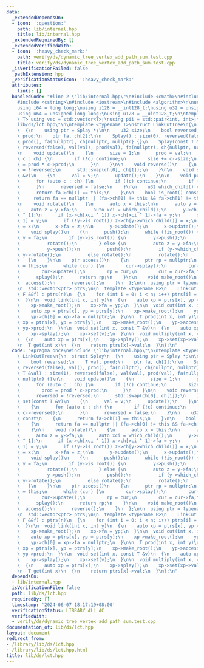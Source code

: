 ```yaml
---
data:
  _extendedDependsOn:
  - icon: ':question:'
    path: lib/internal.hpp
    title: lib/internal.hpp
  _extendedRequiredBy: []
  _extendedVerifiedWith:
  - icon: ':heavy_check_mark:'
    path: verify/ds/dynamic_tree_vertex_add_path_sum.test.cpp
    title: verify/ds/dynamic_tree_vertex_add_path_sum.test.cpp
  _isVerificationFailed: false
  _pathExtension: hpp
  _verificationStatusIcon: ':heavy_check_mark:'
  attributes:
    links: []
  bundledCode: "#line 2 \"lib/internal.hpp\"\n#include <cmath>\n#include <vector>\n\
    #include <cstring>\n#include <iostream>\n#include <algorithm>\n\nusing i32 = int;\n\
    using i64 = long long;\nusing i128 = __int128_t;\nusing u32 = unsigned int;\n\
    using u64 = unsigned long long;\nusing u128 = __uint128_t;\n\ntemplate<typename\
    \ T> using vec = std::vector<T>;\nusing pii = std::pair<int, int>;\n#line 3 \"\
    lib/ds/lct.hpp\"\n\ntemplate <typename T>\nstruct LinkCutTree\n{\n  struct Splay\n\
    \  {\n    using ptr = Splay *;\n\n    u32 size;\n    bool reversed;\n    T val,\
    \ prod;\n    ptr fa, ch[2];\n\n    Splay() : size(0), reversed(false), val(),\
    \ prod(), fa(nullptr), ch{nullptr, nullptr} {}\n    Splay(const T &val) : size(1),\
    \ reversed(false), val(val), prod(val), fa(nullptr), ch{nullptr, nullptr} {}\n\
    \n    void update()\n    {\n      size = 1;\n      prod = val;\n      for (auto\
    \ c : ch) {\n        if (!c) continue;\n        size += c->size;\n        prod\
    \ = prod * c->prod;\n      }\n    }\n\n    void reverse()\n    {\n      reversed\
    \ = !reversed;\n      std::swap(ch[0], ch[1]);\n    }\n\n    void set(const T\
    \ &v)\n    {\n      val = v;\n      update();\n    }\n\n    void push()\n    {\n\
    \      for (auto c : ch) {\n        if (!c) continue;\n        if (reversed) c->reverse();\n\
    \      }\n      reversed = false;\n    }\n\n    u32 which_child() const\n    {\n\
    \      return fa->ch[1] == this;\n    }\n\n    bool is_root() const\n    {\n \
    \     return fa == nullptr || (fa->ch[0] != this && fa->ch[1] != this);\n    }\n\
    \n    void rotate()\n    {\n      auto x = this;\n\n      auto y = x->fa;\n  \
    \    auto z = y->fa;\n      auto xci = which_child();\n      y->ch[xci] = x->ch[xci\
    \ ^ 1];\n      if (x->ch[xci ^ 1]) x->ch[xci ^ 1]->fa = y;\n      x->ch[xci ^\
    \ 1] = y;\n      if (!y->is_root()) z->ch[y->which_child()] = x;\n      y->fa\
    \ = x;\n      x->fa = z;\n\n      y->update();\n      x->update();\n    }\n\n\
    \    void splay()\n    {\n      push();\n      while (!is_root()) {\n        auto\
    \ y = fa;\n        if (y->is_root()) {\n          y->push();\n          push();\n\
    \          rotate();\n        } else {\n          auto z = y->fa;\n          z->push();\n\
    \          y->push();\n          push();\n          if (y->which_child() == which_child())\
    \ y->rotate();\n          else rotate();\n          rotate();\n        }\n   \
    \   }\n    }\n\n    ptr access()\n    {\n      ptr rp = nullptr;\n      ptr cur\
    \ = this;\n      while (cur) {\n        cur->splay();\n        cur->ch[1] = rp;\n\
    \        cur->update();\n        rp = cur;\n        cur = cur->fa;\n      }\n\
    \      splay();\n      return rp;\n    }\n\n    void make_root()\n    {\n    \
    \  access();\n      reverse();\n    }\n  };\n\n  using ptr = typename Splay::ptr;\n\
    \n  std::vector<ptr> ptrs;\n\n  template <typename F>\n    LinkCutTree(int n,\
    \ F &&f) : ptrs(n)\n  {\n    for (int i = 0; i < n; i++) ptrs[i] = new Splay(f(i));\n\
    \  }\n\n  void link(int x, int y)\n  {\n    auto xp = ptrs[x], yp = ptrs[y];\n\
    \    xp->make_root();\n    xp->fa = yp;\n  }\n\n  void cut(int x, int y)\n  {\n\
    \    auto xp = ptrs[x], yp = ptrs[y];\n    xp->make_root();\n    yp->access();\n\
    \    yp->ch[0] = xp->fa = nullptr;\n  }\n\n  T prod(int x, int y)\n  {\n    auto\
    \ xp = ptrs[x], yp = ptrs[y];\n    xp->make_root();\n    yp->access();\n    return\
    \ yp->prod;\n  }\n\n  void set(int x, const T &v)\n  {\n    auto xp = ptrs[x];\n\
    \    xp->splay();\n    xp->set(v);\n  }\n\n  void multiply(int x, const T &v)\n\
    \  {\n    auto xp = ptrs[x];\n    xp->splay();\n    xp->set(xp->val * v);\n  }\n\
    \n  T get(int x)\n  {\n    return ptrs[x]->val;\n  }\n};\n"
  code: "#pragma once\n#include \"lib/internal.hpp\"\n\ntemplate <typename T>\nstruct\
    \ LinkCutTree\n{\n  struct Splay\n  {\n    using ptr = Splay *;\n\n    u32 size;\n\
    \    bool reversed;\n    T val, prod;\n    ptr fa, ch[2];\n\n    Splay() : size(0),\
    \ reversed(false), val(), prod(), fa(nullptr), ch{nullptr, nullptr} {}\n    Splay(const\
    \ T &val) : size(1), reversed(false), val(val), prod(val), fa(nullptr), ch{nullptr,\
    \ nullptr} {}\n\n    void update()\n    {\n      size = 1;\n      prod = val;\n\
    \      for (auto c : ch) {\n        if (!c) continue;\n        size += c->size;\n\
    \        prod = prod * c->prod;\n      }\n    }\n\n    void reverse()\n    {\n\
    \      reversed = !reversed;\n      std::swap(ch[0], ch[1]);\n    }\n\n    void\
    \ set(const T &v)\n    {\n      val = v;\n      update();\n    }\n\n    void push()\n\
    \    {\n      for (auto c : ch) {\n        if (!c) continue;\n        if (reversed)\
    \ c->reverse();\n      }\n      reversed = false;\n    }\n\n    u32 which_child()\
    \ const\n    {\n      return fa->ch[1] == this;\n    }\n\n    bool is_root() const\n\
    \    {\n      return fa == nullptr || (fa->ch[0] != this && fa->ch[1] != this);\n\
    \    }\n\n    void rotate()\n    {\n      auto x = this;\n\n      auto y = x->fa;\n\
    \      auto z = y->fa;\n      auto xci = which_child();\n      y->ch[xci] = x->ch[xci\
    \ ^ 1];\n      if (x->ch[xci ^ 1]) x->ch[xci ^ 1]->fa = y;\n      x->ch[xci ^\
    \ 1] = y;\n      if (!y->is_root()) z->ch[y->which_child()] = x;\n      y->fa\
    \ = x;\n      x->fa = z;\n\n      y->update();\n      x->update();\n    }\n\n\
    \    void splay()\n    {\n      push();\n      while (!is_root()) {\n        auto\
    \ y = fa;\n        if (y->is_root()) {\n          y->push();\n          push();\n\
    \          rotate();\n        } else {\n          auto z = y->fa;\n          z->push();\n\
    \          y->push();\n          push();\n          if (y->which_child() == which_child())\
    \ y->rotate();\n          else rotate();\n          rotate();\n        }\n   \
    \   }\n    }\n\n    ptr access()\n    {\n      ptr rp = nullptr;\n      ptr cur\
    \ = this;\n      while (cur) {\n        cur->splay();\n        cur->ch[1] = rp;\n\
    \        cur->update();\n        rp = cur;\n        cur = cur->fa;\n      }\n\
    \      splay();\n      return rp;\n    }\n\n    void make_root()\n    {\n    \
    \  access();\n      reverse();\n    }\n  };\n\n  using ptr = typename Splay::ptr;\n\
    \n  std::vector<ptr> ptrs;\n\n  template <typename F>\n    LinkCutTree(int n,\
    \ F &&f) : ptrs(n)\n  {\n    for (int i = 0; i < n; i++) ptrs[i] = new Splay(f(i));\n\
    \  }\n\n  void link(int x, int y)\n  {\n    auto xp = ptrs[x], yp = ptrs[y];\n\
    \    xp->make_root();\n    xp->fa = yp;\n  }\n\n  void cut(int x, int y)\n  {\n\
    \    auto xp = ptrs[x], yp = ptrs[y];\n    xp->make_root();\n    yp->access();\n\
    \    yp->ch[0] = xp->fa = nullptr;\n  }\n\n  T prod(int x, int y)\n  {\n    auto\
    \ xp = ptrs[x], yp = ptrs[y];\n    xp->make_root();\n    yp->access();\n    return\
    \ yp->prod;\n  }\n\n  void set(int x, const T &v)\n  {\n    auto xp = ptrs[x];\n\
    \    xp->splay();\n    xp->set(v);\n  }\n\n  void multiply(int x, const T &v)\n\
    \  {\n    auto xp = ptrs[x];\n    xp->splay();\n    xp->set(xp->val * v);\n  }\n\
    \n  T get(int x)\n  {\n    return ptrs[x]->val;\n  }\n};\n"
  dependsOn:
  - lib/internal.hpp
  isVerificationFile: false
  path: lib/ds/lct.hpp
  requiredBy: []
  timestamp: '2024-06-07 18:17:19+08:00'
  verificationStatus: LIBRARY_ALL_AC
  verifiedWith:
  - verify/ds/dynamic_tree_vertex_add_path_sum.test.cpp
documentation_of: lib/ds/lct.hpp
layout: document
redirect_from:
- /library/lib/ds/lct.hpp
- /library/lib/ds/lct.hpp.html
title: lib/ds/lct.hpp
---
```


